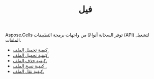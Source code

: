﻿---
title: فيل
second_title: Aspose.Cells Cloud Documen
type: docs
url: /ar/file/
keywords: Upload, download, delete, copy, and move file
description: Aspose.Cells Cloud REST API يدعم رفع وتنزيل وحذف ونسخ ونقل الملف. يدعم SDK أنواع لغات التطوير. وهي تشمل Android وC# وGo وJava وNodeJS وPerl وPHP وPython وRuby وswift.
weight: 100
kwords: Excel، Office كلاود، ريست API، جدول البيانات، PDF، CSV، Json، Markdwon، File
---
Aspose.Cells توفر السحابة أنواعًا من واجهات برمجة التطبيقات (API) لتشغيل الملفات.

- [كيفية تحميل الملف.](/cells/ar/file/upload/)
- [كيفية تحميل الملف.](/cells/ar/file/download/)
- [كيفية حذف الملف.](/cells/ar/file/delete/)
- [كيفية نسخ الملف .](/cells/ar/file/copy/)
- [كيفية نقل الملف.](/cells/ar/file/move/)

